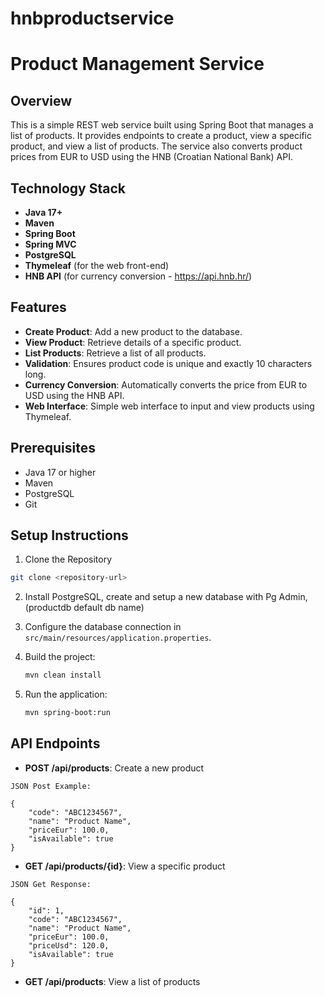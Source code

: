 # hnbproductservice

# Product Management Service

## Overview

This is a simple REST web service built using Spring Boot that manages a list of products. It provides endpoints to create a product, view a specific product, and view a list of products. The service also converts product prices from EUR to USD using the HNB (Croatian National Bank) API.

## Technology Stack

- **Java 17+**
- **Maven**
- **Spring Boot**
- **Spring MVC**
- **PostgreSQL**
- **Thymeleaf** (for the web front-end)
- **HNB API** (for currency conversion - https://api.hnb.hr/)

## Features

- **Create Product**: Add a new product to the database.
- **View Product**: Retrieve details of a specific product.
- **List Products**: Retrieve a list of all products.
- **Validation**: Ensures product code is unique and exactly 10 characters long.
- **Currency Conversion**: Automatically converts the price from EUR to USD using the HNB API.
- **Web Interface**: Simple web interface to input and view products using Thymeleaf.

## Prerequisites

- Java 17 or higher
- Maven
- PostgreSQL
- Git

## Setup Instructions

1. Clone the Repository

```bash
git clone <repository-url>
```

2. Install PostgreSQL, create and setup a new database with Pg Admin, (productdb default db name)

3. Configure the database connection in `src/main/resources/application.properties`.

4. Build the project:
   ```bash
   mvn clean install
   ```

5. Run the application:
   ```bash
   mvn spring-boot:run
   ```

## API Endpoints

- **POST /api/products**: Create a new product
```
JSON Post Example:

{
    "code": "ABC1234567",
    "name": "Product Name",
    "priceEur": 100.0,
    "isAvailable": true
}
```

- **GET /api/products/{id}**: View a specific product
```
JSON Get Response:

{
    "id": 1,
    "code": "ABC1234567",
    "name": "Product Name",
    "priceEur": 100.0,
    "priceUsd": 120.0,
    "isAvailable": true
}
```

- **GET /api/products**: View a list of products
